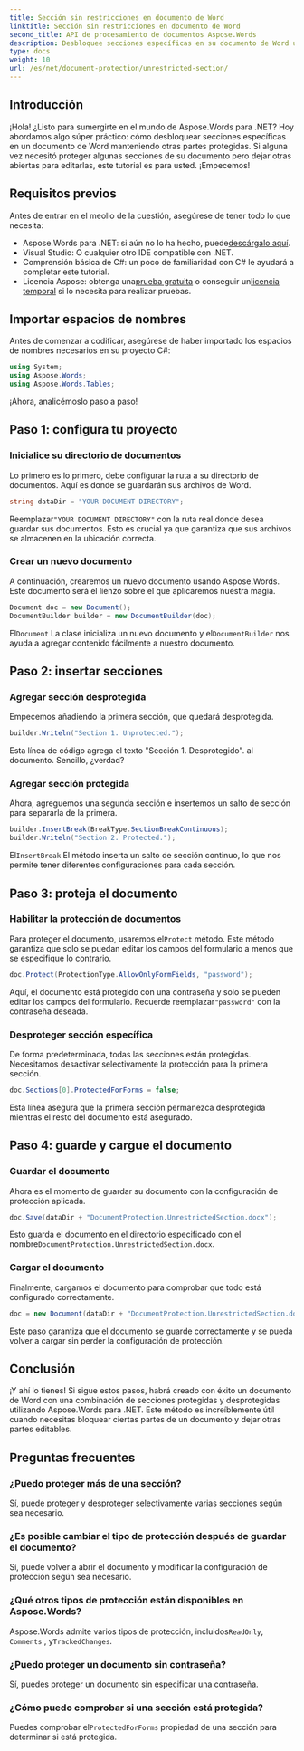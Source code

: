 ```yaml
---
title: Sección sin restricciones en documento de Word
linktitle: Sección sin restricciones en documento de Word
second_title: API de procesamiento de documentos Aspose.Words
description: Desbloquee secciones específicas en su documento de Word usando Aspose.Words para .NET con esta guía paso a paso. Perfecto para proteger contenido sensible.
type: docs
weight: 10
url: /es/net/document-protection/unrestricted-section/
---
```

## Introducción

¡Hola! ¿Listo para sumergirte en el mundo de Aspose.Words para .NET? Hoy abordamos algo súper práctico: cómo desbloquear secciones específicas en un documento de Word manteniendo otras partes protegidas. Si alguna vez necesitó proteger algunas secciones de su documento pero dejar otras abiertas para editarlas, este tutorial es para usted. ¡Empecemos!

## Requisitos previos

Antes de entrar en el meollo de la cuestión, asegúrese de tener todo lo que necesita:

-  Aspose.Words para .NET: si aún no lo ha hecho, puede[descárgalo aquí](https://releases.aspose.com/words/net/).
- Visual Studio: O cualquier otro IDE compatible con .NET.
- Comprensión básica de C#: un poco de familiaridad con C# le ayudará a completar este tutorial.
-  Licencia Aspose: obtenga una[prueba gratuita](https://releases.aspose.com/) o conseguir un[licencia temporal](https://purchase.aspose.com/temporary-license/) si lo necesita para realizar pruebas.

## Importar espacios de nombres

Antes de comenzar a codificar, asegúrese de haber importado los espacios de nombres necesarios en su proyecto C#:

```csharp
using System;
using Aspose.Words;
using Aspose.Words.Tables;
```

¡Ahora, analicémoslo paso a paso!

## Paso 1: configura tu proyecto

### Inicialice su directorio de documentos

Lo primero es lo primero, debe configurar la ruta a su directorio de documentos. Aquí es donde se guardarán sus archivos de Word.

```csharp
string dataDir = "YOUR DOCUMENT DIRECTORY";
```

 Reemplazar`"YOUR DOCUMENT DIRECTORY"` con la ruta real donde desea guardar sus documentos. Esto es crucial ya que garantiza que sus archivos se almacenen en la ubicación correcta.

### Crear un nuevo documento

A continuación, crearemos un nuevo documento usando Aspose.Words. Este documento será el lienzo sobre el que aplicaremos nuestra magia.

```csharp
Document doc = new Document();
DocumentBuilder builder = new DocumentBuilder(doc);
```

 El`Document` La clase inicializa un nuevo documento y el`DocumentBuilder` nos ayuda a agregar contenido fácilmente a nuestro documento.

## Paso 2: insertar secciones

### Agregar sección desprotegida

Empecemos añadiendo la primera sección, que quedará desprotegida.

```csharp
builder.Writeln("Section 1. Unprotected.");
```

Esta línea de código agrega el texto "Sección 1. Desprotegido". al documento. Sencillo, ¿verdad?

### Agregar sección protegida

Ahora, agreguemos una segunda sección e insertemos un salto de sección para separarla de la primera.

```csharp
builder.InsertBreak(BreakType.SectionBreakContinuous);
builder.Writeln("Section 2. Protected.");
```

 El`InsertBreak` El método inserta un salto de sección continuo, lo que nos permite tener diferentes configuraciones para cada sección.

## Paso 3: proteja el documento

### Habilitar la protección de documentos

 Para proteger el documento, usaremos el`Protect` método. Este método garantiza que solo se puedan editar los campos del formulario a menos que se especifique lo contrario.

```csharp
doc.Protect(ProtectionType.AllowOnlyFormFields, "password");
```

 Aquí, el documento está protegido con una contraseña y solo se pueden editar los campos del formulario. Recuerde reemplazar`"password"` con la contraseña deseada.

### Desproteger sección específica

De forma predeterminada, todas las secciones están protegidas. Necesitamos desactivar selectivamente la protección para la primera sección.

```csharp
doc.Sections[0].ProtectedForForms = false;
```

Esta línea asegura que la primera sección permanezca desprotegida mientras el resto del documento está asegurado.

## Paso 4: guarde y cargue el documento

### Guardar el documento

Ahora es el momento de guardar su documento con la configuración de protección aplicada.

```csharp
doc.Save(dataDir + "DocumentProtection.UnrestrictedSection.docx");
```

 Esto guarda el documento en el directorio especificado con el nombre`DocumentProtection.UnrestrictedSection.docx`.

### Cargar el documento

Finalmente, cargamos el documento para comprobar que todo está configurado correctamente.

```csharp
doc = new Document(dataDir + "DocumentProtection.UnrestrictedSection.docx");
```

Este paso garantiza que el documento se guarde correctamente y se pueda volver a cargar sin perder la configuración de protección.

## Conclusión

¡Y ahí lo tienes! Si sigue estos pasos, habrá creado con éxito un documento de Word con una combinación de secciones protegidas y desprotegidas utilizando Aspose.Words para .NET. Este método es increíblemente útil cuando necesitas bloquear ciertas partes de un documento y dejar otras partes editables.

## Preguntas frecuentes

### ¿Puedo proteger más de una sección?
Sí, puede proteger y desproteger selectivamente varias secciones según sea necesario.

### ¿Es posible cambiar el tipo de protección después de guardar el documento?
Sí, puede volver a abrir el documento y modificar la configuración de protección según sea necesario.

### ¿Qué otros tipos de protección están disponibles en Aspose.Words?
 Aspose.Words admite varios tipos de protección, incluidos`ReadOnly`, `Comments` , y`TrackedChanges`.

### ¿Puedo proteger un documento sin contraseña?
Sí, puedes proteger un documento sin especificar una contraseña.

### ¿Cómo puedo comprobar si una sección está protegida?
 Puedes comprobar el`ProtectedForForms` propiedad de una sección para determinar si está protegida.